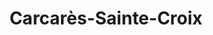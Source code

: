 ---
title: Carcarès-Sainte-Croix
url: /carcares-sainte-croix/
latitude: 43.843
longitude: -0.761
---